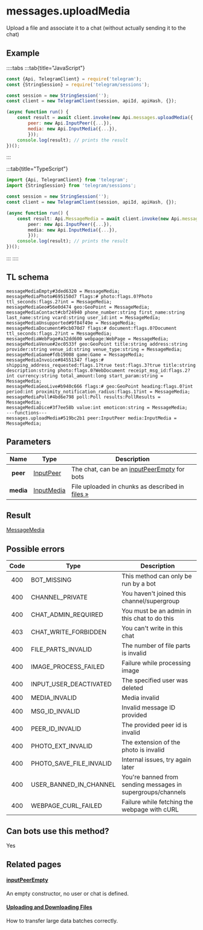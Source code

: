 # messages.uploadMedia

Upload a file and associate it to a chat (without actually sending it to the chat)

## Example

::::tabs
:::tab{title="JavaScript"}

```js
const {Api, TelegramClient} = require('telegram');
const {StringSession} = require('telegram/sessions');

const session = new StringSession('');
const client = new TelegramClient(session, apiId, apiHash, {});

(async function run() {
    const result = await client.invoke(new Api.messages.uploadMedia({
		peer: new Api.InputPeer({...}),
		media: new Api.InputMedia({...}),
		}));
    console.log(result); // prints the result
})();

```

:::

:::tab{title="TypeScript"}

```ts
import {Api, TelegramClient} from 'telegram';
import {StringSession} from 'telegram/sessions';

const session = new StringSession('');
const client = new TelegramClient(session, apiId, apiHash, {});

(async function run() {
    const result: Api.MessageMedia = await client.invoke(new Api.messages.uploadMedia({
		peer: new Api.InputPeer({...}),
		media: new Api.InputMedia({...}),
		}));
    console.log(result); // prints the result
})();

```

:::
::::

## TL schema

```
messageMediaEmpty#3ded6320 = MessageMedia;
messageMediaPhoto#695150d7 flags:# photo:flags.0?Photo ttl_seconds:flags.2?int = MessageMedia;
messageMediaGeo#56e0d474 geo:GeoPoint = MessageMedia;
messageMediaContact#cbf24940 phone_number:string first_name:string last_name:string vcard:string user_id:int = MessageMedia;
messageMediaUnsupported#9f84f49e = MessageMedia;
messageMediaDocument#9cb070d7 flags:# document:flags.0?Document ttl_seconds:flags.2?int = MessageMedia;
messageMediaWebPage#a32dd600 webpage:WebPage = MessageMedia;
messageMediaVenue#2ec0533f geo:GeoPoint title:string address:string provider:string venue_id:string venue_type:string = MessageMedia;
messageMediaGame#fdb19008 game:Game = MessageMedia;
messageMediaInvoice#84551347 flags:# shipping_address_requested:flags.1?true test:flags.3?true title:string description:string photo:flags.0?WebDocument receipt_msg_id:flags.2?int currency:string total_amount:long start_param:string = MessageMedia;
messageMediaGeoLive#b940c666 flags:# geo:GeoPoint heading:flags.0?int period:int proximity_notification_radius:flags.1?int = MessageMedia;
messageMediaPoll#4bd6e798 poll:Poll results:PollResults = MessageMedia;
messageMediaDice#3f7ee58b value:int emoticon:string = MessageMedia;
---functions---
messages.uploadMedia#519bc2b1 peer:InputPeer media:InputMedia = MessageMedia;
```

## Parameters

|   Name    | Type                                                    | Description                                                                                         |
| :-------: | ------------------------------------------------------- | --------------------------------------------------------------------------------------------------- |
| **peer**  | [InputPeer](https://core.telegram.org/type/InputPeer)   | The chat, can be an [inputPeerEmpty](https://core.telegram.org/constructor/inputPeerEmpty) for bots |
| **media** | [InputMedia](https://core.telegram.org/type/InputMedia) | File uploaded in chunks as described in [files »](https://core.telegram.org/api/files)              |

## Result

[MessageMedia](https://core.telegram.org/type/MessageMedia)

## Possible errors

| Code | Type                    | Description                                                 |
| :--: | ----------------------- | ----------------------------------------------------------- |
| 400  | BOT_MISSING             | This method can only be run by a bot                        |
| 400  | CHANNEL_PRIVATE         | You haven't joined this channel/supergroup                  |
| 400  | CHAT_ADMIN_REQUIRED     | You must be an admin in this chat to do this                |
| 403  | CHAT_WRITE_FORBIDDEN    | You can't write in this chat                                |
| 400  | FILE_PARTS_INVALID      | The number of file parts is invalid                         |
| 400  | IMAGE_PROCESS_FAILED    | Failure while processing image                              |
| 400  | INPUT_USER_DEACTIVATED  | The specified user was deleted                              |
| 400  | MEDIA_INVALID           | Media invalid                                               |
| 400  | MSG_ID_INVALID          | Invalid message ID provided                                 |
| 400  | PEER_ID_INVALID         | The provided peer id is invalid                             |
| 400  | PHOTO_EXT_INVALID       | The extension of the photo is invalid                       |
| 400  | PHOTO_SAVE_FILE_INVALID | Internal issues, try again later                            |
| 400  | USER_BANNED_IN_CHANNEL  | You're banned from sending messages in supergroups/channels |
| 400  | WEBPAGE_CURL_FAILED     | Failure while fetching the webpage with cURL                |

## Can bots use this method?

Yes

## Related pages

#### [inputPeerEmpty](https://core.telegram.org/constructor/inputPeerEmpty)

An empty constructor, no user or chat is defined.

#### [Uploading and Downloading Files](https://core.telegram.org/api/files)

How to transfer large data batches correctly.
